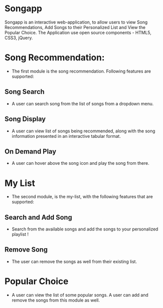 # Songapp
Songapp is an interactive web-application, to allow users to view Song Recommendations, Add Songs to their Personalized List and View the Popular Choice. The Application use open source components - HTML5, CSS3, jQuery.

# Song Recommendation:

- The first module is the song recommendation. Following features are supported:

## Song Search
- A user can search song from the list of songs from a dropdown menu.

## Song Display
- A user can view list of songs being recommended, along with the song information presented in an interactive tabular format.

## On Demand Play
- A user can hover above the song icon and play the song from there.

# My List

- The second module, is the my-list, with the following features that are supported:

## Search and Add Song

- Search from the available songs and add the songs to your personalized playlist !

## Remove Song

- The user can remove the songs as well from their existing list.

# Popular Choice

- A user can view the list of some popular songs. A user can add and remove the songs from this module as well.


